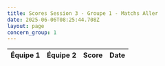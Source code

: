 ```yaml
---
title: Scores Session 3 - Groupe 1 - Matchs Aller
date: 2025-06-06T08:25:44.708Z
layout: page
concern_group: 1
---
```




| Équipe 1 | Équipe 2 | Score | Date |
|----------|----------|-------|------|

